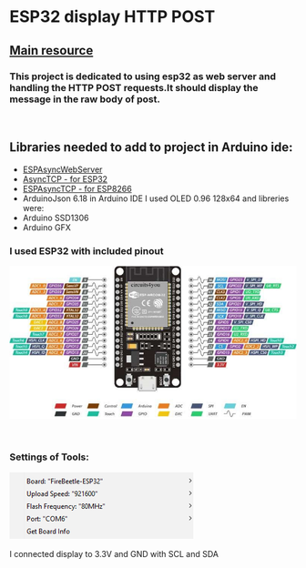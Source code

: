 # ESP32 display HTTP POST 

## [Main resource](https://techtutorialsx.com/2018/10/12/esp32-http-web-server-handling-body-data/)

### This project is dedicated to using esp32 as web server and handling the HTTP POST requests.It should display the message in the raw body of post.
<br />

## Libraries needed to add to project in Arduino ide:

- [ESPAsyncWebServer](https://github.com/me-no-dev/ESPAsyncWebServer)
- [AsyncTCP - for ESP32](https://github.com/me-no-dev/AsyncTCP)
- [ESPAsyncTCP - for ESP8266](https://github.com/me-no-dev/ESPAsyncTCP)
- ArduinoJson 6.18 in Arduino IDE
I used OLED 0.96 128x64 and libreries were:
- Arduino SSD1306
- Arduino GFX
  
### I used ESP32 with included pinout

![](img/ESP32-Pinout.jpg)

<br />

### Settings of Tools:

![](img/tools_options.png)

I connected display to 3.3V and GND with SCL and SDA 